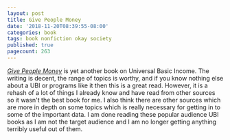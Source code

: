 ```yaml
---
layout: post
title: Give People Money
date: '2018-11-20T08:39:55-08:00'
categories: book
tags: book nonfiction okay society
published: true
pagecount: 263
---
```


[*Give People Money*][book-amaz] is yet another book on Universal Basic Income. The writing is
decent, the range of topics is worthy, and if you know nothing else about a UBI or programs like it
then this is a great read. However, it is a rehash of a lot of things I already know and have read
from other sources so it wasn't the best book for me. I also think there are other sources which are
more in depth on some topics which is really necessary for getting in to some of the important data.
I am done reading these popular audience UBI books as I am not the target audience and I am no
longer getting anything terribly useful out of them.

[book-amaz]:      http://a.co/d/1sEnl4E
